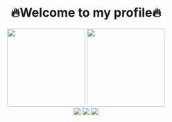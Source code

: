 <div align='center'>
  <h1>🔥Welcome to my profile🔥</h1>
  <img height='180em' src='https://github-readme-stats.vercel.app/api?username=djjjonas&show_icons=true&include_all_commits=true&count_private=true&theme=react&bg_color=45,20232A,151B28'/>
  <img height="180em" src="https://github-readme-stats.vercel.app/api/top-langs/?username=djjjonas&layout=compact&langs_count=7&theme=react&bg_color=45,20232A,151B28"/><br>
  <a href='mailto:jonasfilho73@gmail.com' target='_blank'><img src='https://img.shields.io/badge/Gmail-D14836?style=for-the-badge&logo=gmail&logoColor=white'></a>
  <a href='https://github.com/DJJJonas' target='_blank'><img src='https://img.shields.io/badge/GitHub-100000?style=for-the-badge&logo=github&logoColor=white'></a>
  <a href='https://www.youtube.com/channel/UCnxAQwkRAhRrQh5g8U3jSfg' target='_blank'><img src='https://img.shields.io/badge/YouTube-FF0000?style=for-the-badge&logo=youtube&logoColor=white'></a>

 </div>

